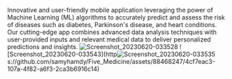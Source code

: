 
 Innovative and user-friendly mobile application leveraging the power of Machine Learning (ML) algorithms to accurately predict and assess the risk of diseases such as diabetes, Parkinson's disease, and heart conditions. Our cutting-edge app combines advanced data analysis techniques with user-provided inputs and relevant medical data to deliver personalized predictions and insights.
![Screenshot_20230620-033528](https://github.com/samyhamdy/Five_Medicine/assets/88468247/1519347b-3af0-474f-9011-6e81a62b2a63)
![Screenshot_20230620-033543](http![Screenshot_20230620-033535](https://github.com/samyhamdy/Five_Medicine/assets/88468247/4cc94387-3c39-44c3-bc3c-683386591215)
s://github.com/samyhamdy/Five_Medicine/assets/88468247/4cf7eac3-107a-4f82-a6f3-2ca3b6916c14)
